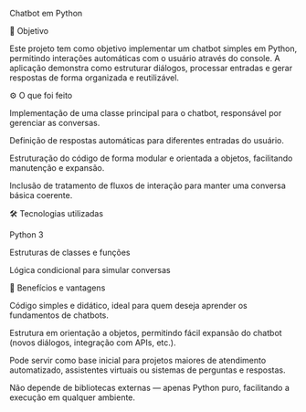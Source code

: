 Chatbot em Python

📌 Objetivo

Este projeto tem como objetivo implementar um chatbot simples em Python, permitindo interações automáticas com o usuário através do console. A aplicação demonstra como estruturar diálogos, processar entradas e gerar respostas de forma organizada e reutilizável.

⚙️ O que foi feito

Implementação de uma classe principal para o chatbot, responsável por gerenciar as conversas.

Definição de respostas automáticas para diferentes entradas do usuário.

Estruturação do código de forma modular e orientada a objetos, facilitando manutenção e expansão.

Inclusão de tratamento de fluxos de interação para manter uma conversa básica coerente.

🛠️ Tecnologias utilizadas

Python 3

Estruturas de classes e funções

Lógica condicional para simular conversas

🚀 Benefícios e vantagens

Código simples e didático, ideal para quem deseja aprender os fundamentos de chatbots.

Estrutura em orientação a objetos, permitindo fácil expansão do chatbot (novos diálogos, integração com APIs, etc.).

Pode servir como base inicial para projetos maiores de atendimento automatizado, assistentes virtuais ou sistemas de perguntas e respostas.

Não depende de bibliotecas externas — apenas Python puro, facilitando a execução em qualquer ambiente.
